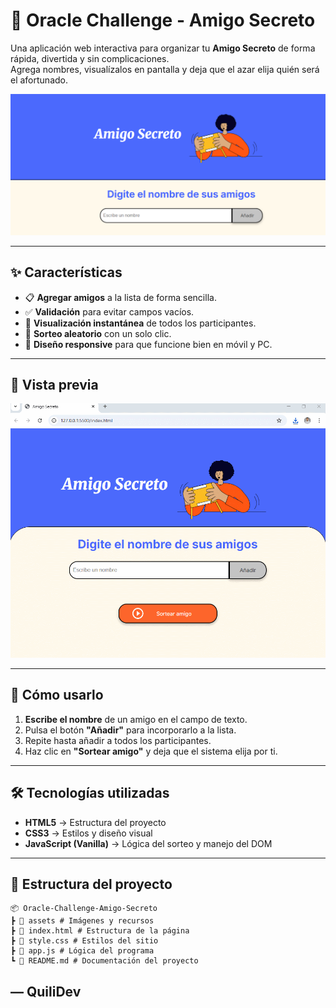 # 🎁 Oracle Challenge - Amigo Secreto

Una aplicación web interactiva para organizar tu **Amigo Secreto** de forma rápida, divertida y sin complicaciones.  
Agrega nombres, visualízalos en pantalla y deja que el azar elija quién será el afortunado.  

![Banner del proyecto](assets/banner.png)

---

## ✨ Características

- 📋 **Agregar amigos** a la lista de forma sencilla.
- ✅ **Validación** para evitar campos vacíos.
- 👀 **Visualización instantánea** de todos los participantes.
- 🎲 **Sorteo aleatorio** con un solo clic.
- 📱 **Diseño responsive** para que funcione bien en móvil y PC.

---

## 📸 Vista previa
![Captura de ejemplo](assets/gif-test.gif)

---

## 🚀 Cómo usarlo

1. **Escribe el nombre** de un amigo en el campo de texto.
2. Pulsa el botón **"Añadir"** para incorporarlo a la lista.
3. Repite hasta añadir a todos los participantes.
4. Haz clic en **"Sortear amigo"** y deja que el sistema elija por ti.

---

## 🛠️ Tecnologías utilizadas

- **HTML5** → Estructura del proyecto  
- **CSS3** → Estilos y diseño visual  
- **JavaScript (Vanilla)** → Lógica del sorteo y manejo del DOM  

---

## 📂 Estructura del proyecto
```plaintext
📦 Oracle-Challenge-Amigo-Secreto
┣ 📂 assets # Imágenes y recursos
┣ 📜 index.html # Estructura de la página
┣ 📜 style.css # Estilos del sitio
┣ 📜 app.js # Lógica del programa
┗ 📜 README.md # Documentación del proyecto
```


## — QuiliDev